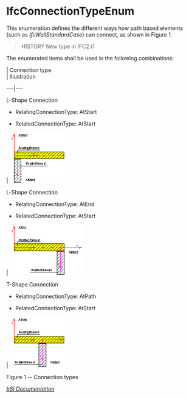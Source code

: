 IfcConnectionTypeEnum
=====================
This enumeration defines the different ways how path based elements (such as
_IfcWallStandardCase_) can connect, as shown in Figure 1.  
  
> HISTORY  New type in IFC2.0  
  
The enumerated items shall be used in the following combinations:  
  
  
  
  
  
  
| Connection type  
| Illustration  
  
---|---  
  
  
  
  
  

L-Shape Connection

  

  

  * RelatingConnectionType: AtStart
  

  * RelatedConnectionType: AtStart
  

  
  
| ![](../figures/IfcConnectionTypeEnum-Fig03.gif)  
  
  
  
  

L-Shape Connection

  

  

  * RelatingConnectionType: AtEnd
  

  * RelatedConnectionType: AtStart
  

  
  
| ![](../figures/IfcConnectionTypeEnum-Fig01.gif)  
  
  
  
  

T-Shape Connection

  

  

  * RelatingConnectionType: AtPath
  

  * RelatedConnectionType: AtStart
  

  
  
| ![](../figures/IfcConnectionTypeEnum-Fig02.gif)  
  
  
  
  
  
  
  
  

Figure 1 -- Connection types

  
  
  
  
  
[ _bSI
Documentation_](https://standards.buildingsmart.org/IFC/DEV/IFC4_2/FINAL/HTML/schema/ifcsharedbldgelements/lexical/ifcconnectiontypeenum.htm)


